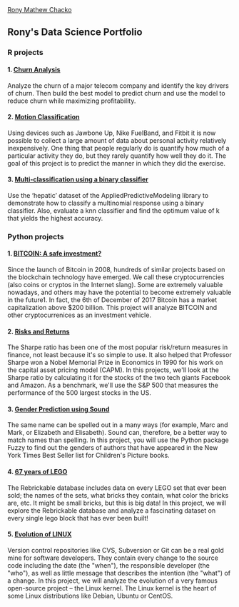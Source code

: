 <script type="text/javascript" src="https://platform.linkedin.com/badges/js/profile.js" async defer></script>
<div class="LI-profile-badge"  data-version="v1" data-size="medium" data-locale="en_US" data-type="horizontal" data-theme="dark" data-vanity="ronymc30"><a class="LI-simple-link" href='https://www.linkedin.com/in/ronymc30?trk=profile-badge'>Rony Mathew Chacko</a></div>

## Rony's Data Science Portfolio  
  
### R projects
  
#### 1. [Churn Analysis](http://htmlpreview.github.io/?https://github.com/ronymc30/ronymc30.github.io/blob/master/telecomchurn.html)  
Analyze the churn of a major telecom company and identify the key drivers of churn. Then build the best model to predict churn and use the model to reduce churn while maximizing profitability.
  
#### 2. [Motion Classification](http://htmlpreview.github.io/?https://github.com/ronymc30/ronymc30.github.io/blob/master/ActivityDetect.html)  
Using devices such as Jawbone Up, Nike FuelBand, and Fitbit it is now possible to collect a large amount of data about personal activity relatively inexpensively. One thing that people regularly do is quantify how much of a particular activity they do, but they rarely quantify how well they do it. The goal of this project is to predict the manner in which they did the exercise.  
  
#### 3. [Multi-classification using a binary classifier](http://htmlpreview.github.io/?https://github.com/ronymc30/ronymc30.github.io/blob/master/MultiLogistic.html)  
Use the ‘hepatic’ dataset of the AppliedPredictiveModeling library to demonstrate how to classify a multinomial response using a binary classifier. Also, evaluate a knn classifier and find the optimum value of k that yields the highest accuracy.
  
### Python projects
  
#### 1. [BITCOIN: A safe investment?](http://htmlpreview.github.io/?https://github.com/ronymc30/ronymc30.github.io/blob/master/BITCOIN.html)
Since the launch of Bitcoin in 2008, hundreds of similar projects based on the blockchain technology have emerged. We call these cryptocurrencies (also coins or cryptos in the Internet slang). Some are extremely valuable nowadays, and others may have the potential to become extremely valuable in the future1. In fact, the 6th of December of 2017 Bitcoin has a market capitalization above $200 billion. This project will analyze BITCOIN and other cryptocurrenices as an investment vehicle.
  
#### 2. [Risks and Returns](http://htmlpreview.github.io/?https://github.com/ronymc30/ronymc30.github.io/blob/master/RISK.html)
The Sharpe ratio has been one of the most popular risk/return measures in finance, not least because it's so simple to use. It also helped that Professor Sharpe won a Nobel Memorial Prize in Economics in 1990 for his work on the capital asset pricing model (CAPM). In this projects, we'll look at the Sharpe ratio by calculating it for the stocks of the two tech giants Facebook and Amazon. As a benchmark, we'll use the S&P 500 that measures the performance of the 500 largest stocks in the US.
  
#### 3. [Gender Prediction using Sound](http://htmlpreview.github.io/?https://github.com/ronymc30/ronymc30.github.io/blob/master/SOUND.html)
The same name can be spelled out in a many ways (for example, Marc and Mark, or Elizabeth and Elisabeth). Sound can, therefore, be a better way to match names than spelling. In this project, you will use the Python package Fuzzy to find out the genders of authors that have appeared in the New York Times Best Seller list for Children's Picture books.

#### 4. [67 years of LEGO](http://htmlpreview.github.io/?https://github.com/ronymc30/ronymc30.github.io/blob/master/LEGO.html)
The Rebrickable database includes data on every LEGO set that ever been sold; the names of the sets, what bricks they contain, what color the bricks are, etc. It might be small bricks, but this is big data! In this project, we will explore the Rebrickable database and analyze a fascinating dataset on every single lego block that has ever been built!  


#### 5. [Evolution of LINUX](http://htmlpreview.github.io/?https://github.com/ronymc30/ronymc30.github.io/blob/master/LINUX.html)
Version control repositories like CVS, Subversion or Git can be a real gold mine for software developers. They contain every change to the source code including the date (the "when"), the responsible developer (the "who"), as well as little message that describes the intention (the "what") of a change. In this project, we will analyze the evolution of a very famous open-source project – the Linux kernel. The Linux kernel is the heart of some Linux distributions like Debian, Ubuntu or CentOS.
